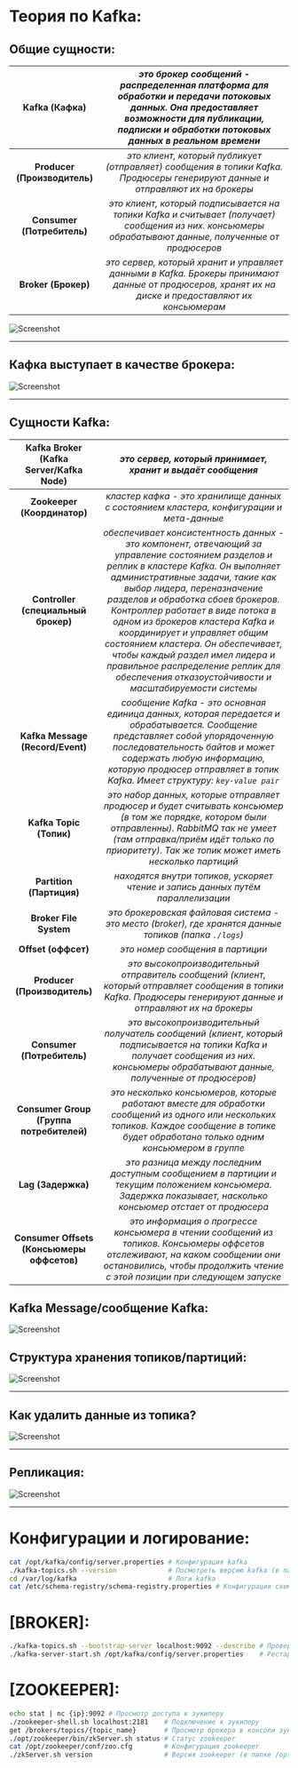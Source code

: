 # Теория по Kafka:

## Общие сущности:
| Kafka (Кафка) | *это брокер сообщений - распределенная платформа для обработки и передачи потоковых данных. Она предоставляет возможности для публикации, подписки и обработки потоковых данных в реальном времени* |
| :---: | :---: |
| **Producer (Производитель)** | *это клиент, который публикует (отправляет) сообщения в топики Kafka. Продюсеры генерируют данные и отправляют их на брокеры* |
| **Consumer (Потребитель)**   | *это клиент, который подписывается на топики Kafka и считывает (получает) сообщения из них. консьюмеры обрабатывают данные, полученные от продюсеров* |
| **Broker   (Брокер)**        | *это сервер, который хранит и управляет данными в Kafka. Брокеры принимают данные от продюсеров, хранят их на диске и предоставляют их консьюмерам* |

![Screenshot](Kafka_1.png)


---

## Кафка выступает в качестве брокера:
![Screenshot](Kafka_2.png)


---

## Сущности Kafka:
| Kafka Broker (Kafka Server/Kafka Node) | *это сервер, который принимает, хранит и выдаёт сообщения* |
| :---: | :---: |
| **Zookeeper (Координатор)** | *кластер кафка - это хранилище данных с состоянием кластера, конфигурации и мета-данные* |
| **Controller (специальный брокер)** | *обеспечивает консистентность данных - это компонент, отвечающий за управление состоянием разделов и реплик в кластере Kafka. Он выполняет административные задачи, такие как выбор лидера, переназначение разделов и обработка сбоев брокеров. Контроллер работает в виде потока в одном из брокеров кластера Kafka и координирует и управляет общим состоянием кластера. Он обеспечивает, чтобы каждый раздел имел лидера и правильное распределение реплик для обеспечения отказоустойчивости и масштабируемости системы* |
| **Kafka Message (Record/Event)** | *сообщение Kafka - это основная единица данных, которая передается и обрабатывается. Сообщение представляет собой упорядоченную последовательность байтов и может содержать любую информацию, которую продюсер отправляет в топик Kafka. Имеет структуру: `key-value pair`* |
| **Kafka Topic (Топик)** | *это набор данных, которые отправляет продюсер и будет считывать консьюмер (в том же порядке, котором были отправленны). RabbitMQ так не умеет (там отправка/приём идёт только по приоритету). Так же топик может иметь несколько партиций* |
| **Partition (Партиция)** | *находятся внутри топиков, ускоряет чтение и запись данных путём параллелизации* |
| **Broker File System** | *это брокеровская файловая система - это место (broker), где хранятся данные топиков (папка `./logs`)* |
| **Offset (оффсет)** | *это номер сообщения в партиции* |
| **Producer (Производитель)** | *это высокопроизводительный отправитель сообщений (клиент, который отправляет сообщения в топики Kafka. Продюсеры генерируют данные и отправляют их на брокеры* |
| **Consumer (Потребитель)** | *это высокопроизводительный получатель  сообщений (клиент, который подписывается на топики Kafka и получает сообщения из них. консьюмеры обрабатывают данные, полученные от продюсеров)* |
| **Consumer Group (Группа потребителей)** | *это несколько консьюмеров, которые работают вместе для обработки сообщений из одного или нескольких топиков. Каждое сообщение в топике будет обработано только одним консьюмером в группе* |
| **Lag (Задержка)** | *это разница между последним доступным сообщением в партиции и текущим положением консьюмера. Задержка показывает, насколько консьюмер отстает от продюсера* |
| **Consumer Offsets (Консьюмеры оффсетов)** | *это информация о прогрессе консьюмера в чтении сообщений из топиков. Консьюмеры оффсетов отслеживают, на каком сообщении они остановились, чтобы продолжить чтение с этой позиции при следующем запуске* |

## Kafka Message/сообщение Kafka:
![Screenshot](Kafka_3.png)

## Структура хранения топиков/партиций:
![Screenshot](Kafka_4.png)


---

## Как удалить данные из топика?
![Screenshot](Kafka_5.png)


---

## Репликация:
![Screenshot](Kafka_6.png)


---

# Конфигурации и логирование:
```bash
cat /opt/kafka/config/server.properties # Конфигурация kafka
./kafka-topics.sh --version             # Посмотреть версию kafka (в папке /opt/kafka/bin/)
cd /var/log/kafka                       # Логи kafka
cat /etc/schema-registry/schema-registry.properties # Конфигурация схемы реестров
```

# [BROKER]:
```bash
./kafka-topics.sh --bootstrap-server localhost:9092 --describe # Проверка количества подключенных брокеров кафка к ноде (в папке /opt/kafka/bin/)
./kafka-server-start.sh /opt/kafka/config/server.properties    # Рестарт брокера
```

# [ZOOKEEPER]:
```bash
echo stat | nc {ip}:9092 # Просмотр доступа к зукиперу
./zookeeper-shell.sh localhost:2181    # Подключение к зукиперу
get /brokers/topics/{topic_name}       # Просмотр брокера в консоли зукипера
./opt/zookeeper/bin/zkServer.sh status # Статус zookeeper
cat /opt/zookeeper/conf/zoo.cfg        # Конфигурация zookeeper
./zkServer.sh version                  # Версия zookeeper (в папке /opt/zookeeper/bin/)
```







